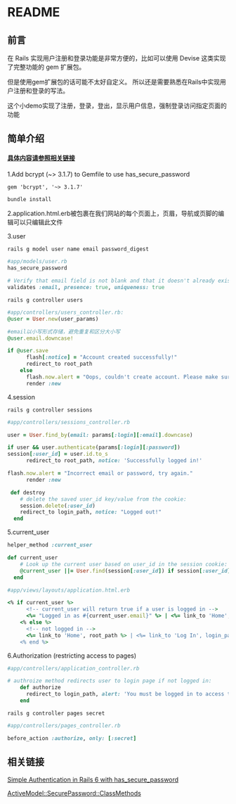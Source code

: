 # README

## 前言
在 Rails 实现用户注册和登录功能是非常方便的，比如可以使用 Devise 这类实现了完整功能的 gem 扩展包。

但是使用gem扩展包的话可能不太好自定义。
所以还是需要熟悉在Rails中实现用户注册和登录的写法。

这个小demo实现了注册，登录，登出，显示用户信息，强制登录访问指定页面的功能

## 简单介绍
#### [具体内容请参照相关链接](#相关链接)

1.Add bcrypt (~> 3.1.7) to Gemfile to use has_secure_password
```xml
gem 'bcrypt', '~> 3.1.7'
```
```shell
bundle install
```
2.application.html.erb被包裹在我们网站的每个页面上，页眉，导航或页脚的编辑可以只编辑此文件

3.user
```shell
rails g model user name email password_digest
```
```ruby
#app/models/user.rb
has_secure_password

# Verify that email field is not blank and that it doesn't already exist in the db (prevents duplicates):
validates :email, presence: true, uniqueness: true

```
```shell
rails g controller users
```
```ruby
#app/controllers/users_controller.rb:
@user = User.new(user_params)

#email以小写形式存储，避免重复和区分大小写
@user.email.downcase!

if @user.save
      flash[:notice] = "Account created successfully!"
      redirect_to root_path
    else
      flash.now.alert = "Oops, couldn't create account. Please make sure you are using a valid email and password and try again."
      render :new
```

4.session
```shell
rails g controller sessions
```
```ruby
#app/controllers/sessions_controller.rb

user = User.find_by(email: params[:login][:email].downcase)

if user && user.authenticate(params[:login][:password]) 
session[:user_id] = user.id.to_s
      redirect_to root_path, notice: 'Successfully logged in!'

flash.now.alert = "Incorrect email or password, try again."
      render :new

 def destroy
    # delete the saved user_id key/value from the cookie:
    session.delete(:user_id)
    redirect_to login_path, notice: "Logged out!"
  end
```
5.current_user
```ruby
helper_method :current_user

def current_user
    # Look up the current user based on user_id in the session cookie:
    @current_user ||= User.find(session[:user_id]) if session[:user_id]
  end

#app/views/layouts/application.html.erb

<% if current_user %>
      <!-- current_user will return true if a user is logged in -->
      <%= "Logged in as #{current_user.email}" %> | <%= link_to 'Home', root_path %> | <%= link_to 'Log Out', logout_path, method: :delete %>
    <% else %>
      <!-- not logged in -->
      <%= link_to 'Home', root_path %> | <%= link_to 'Log In', login_path %> or <%= link_to 'Sign Up', new_user_path %>
    <% end %>
```

6.Authorization (restricting access to pages)
```ruby
#app/controllers/application_controller.rb

# authroize method redirects user to login page if not logged in:
    def authorize
      redirect_to login_path, alert: 'You must be logged in to access this page.' if current_user.nil?
    end
```
```
rails g controller pages secret
```
```ruby
#app/controllers/pages_controller.rb

before_action :authorize, only: [:secret]
```


## 相关链接
[Simple Authentication in Rails 6 with has_secure_password](https://gist.github.com/iscott/4618dc0c85acb3daa5c26641d8be8d0d)

[ActiveModel::SecurePassword::ClassMethods](https://api.rubyonrails.org/classes/ActiveModel/SecurePassword/ClassMethods.html)
